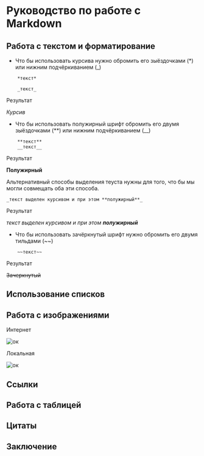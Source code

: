 # Руководство по работе с Markdown


## Работа с текстом и форматирование

* Что бы использовать курсива нужно обромить его зыёздочками (*) или нижним подчёркиванием (_)
```
    *текст*

    _текст_
```
Результат

*Курсив*

* Что бы использовать полужирный шрифт обромить его двумя зыёздочками (**) или нижним подчёркиванием (__)

```
    **текст**
    __текст__
```
Результат

**Полужирный**

Альтернативный способы выделения теуста нужны для того, что бы мы могли совмещать оба эти способа.


```
_текст выделен курсивом и при этом **полужирный**_
```
Результат

_текст выделен курсивом и при этом **полужирный**_


* Что бы использовать зачёркнутый шрифт нужно обромить его двумя тильдами (~~) 

```
    ~~текст~~
```
Результат

~~Зачеркнутый~~

## Использование списков


## Работа с изображениями
Интернет

![ок](https://avatars.mds.yandex.net/i?id=f5ac4a12bfcc9c4af793ee8544f4424d-4411542-images-thumbs&n=13&exp=1)

Локальная

![ок](ok.png)


## Ссылки


## Работа с таблицей


## Цитаты


## Заключение

